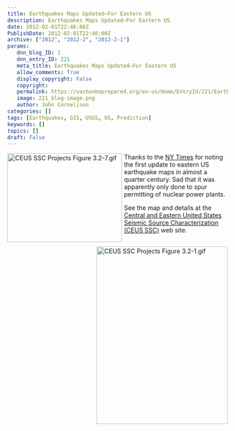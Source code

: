```yaml
---
title: Earthquakes Maps Updated–For Eastern US
description: Earthquakes Maps Updated–For Eastern US
date: 2012-02-01T22:46:00Z
PublishDate: 2012-02-01T22:46:00Z
archive: ["2012", "2012-2", "2012-2-1"]
params:
   dnn_blog_ID: 1
   dnn_entry_ID: 221
   meta_title: Earthquakes Maps Updated–For Eastern US
   allow_comments: True
   display_copyright: False
   copyright: 
   permalink: https://vashonbeprepared.org/en-us/Home/EntryId/221/Earthquakes-Maps-Updated-ndash-For-Eastern-US
   image: 221_blog-image.png
   author: John Cornelison
categories: []
tags: [Earthquakes, GIS, USGS, US, Prediction]
keywords: []
topics: []
draft: False
---
```


<a href="/Portals/1/Graphics/Maps/CEUS%20SSC%20Projects%20Figure%203.2-7.gif"> <img title="Figure 3.2.7. Map of the CEUS SSC Project catalog showing earthquakes of uniform moment magnitude E[M] 2.9 and larger. Colored symbols denote earthquakes not contained in the USGS seismic hazard mapping catalog." style="width: 262px; margin-bottom: 5px; float: left; height: 203px; margin-right: 5px;" alt="CEUS SSC Projects Figure 3.2-7.gif" src="/Portals/1/Graphics/Maps/CEUS%20SSC%20Projects%20Figure%203.2-7.gif" /></a> <a href="/Portals/1/Graphics/Maps/CEUS%20SSC%20Projects%20Figure%203.2-1.gif"><img title="Areal coverage of the primary earthquake catalog sources." style="margin-top: 5px; width: 300px; margin-bottom: 5px; float: right; height: 406px; margin-left: 5px;" alt="CEUS SSC Projects Figure 3.2-1.gif" src="/Portals/1/Graphics/Maps/CEUS%20SSC%20Projects%20Figure%203.2-1.gif" /></a> Thanks to the <a href="http://www.nytimes.com/2012/02/01/science/earth/map-of-earthquake-risks-is-updated.html" target="_blank">NY Times</a> for noting the first update to eastern US earthquake maps in almost a quarter century. Sad that it was apparently only done to spur permitting of nuclear power plants.
<div></div>
<p>See the map and details at the <a href="http://www.ceus-ssc.com/" target="_blank">Central and Eastern United States Seismic Source Characterization (CEUS SSC)</a> web site.</p>
